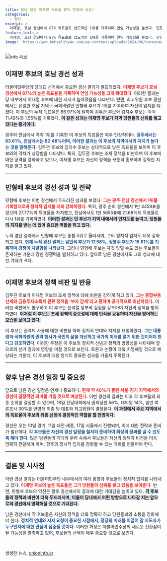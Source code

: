 ```yaml
---
title: 호남 압승 이재명 득표율 87% 민형배 상승!
categories:
  - 정치
excerpt: >
  이재명, 호남 경선에서 87% 득표율로 압도적인 1위를 기록하며 연임 가능성을 높였다. 민형배 후보도 최고위원 경선에서 눈에 띄는 성장을 보여주며 결과에 주목받고 있다. 남은 서울·경기 경선, 어떤 결과가 펼쳐질까?
feature_text: >
  이재명, 호남 경선에서 87% 득표율로 압도적인 1위를 기록하며 연임 가능성을 높였다. 민형배 후보도 최고위원 경선에서 눈에 띄는 성장을 보여주며 결과에 주목받고 있다. 남은 서울·경기 경선, 어떤 결과가 펼쳐질까?
image: 'https://www.behealthy4u.com/wp-content/uploads/2024/06/koreanews.jpg'
---
```


<p><img src="https://www.behealthy4u.com/wp-content/uploads/2024/06/koreanews.jpg" alt="info 속보" /></p>

<h2 data-ke-size="size26">이재명 후보의 호남 경선 성과</h2>

<p data-ke-size="size16">더불어민주당의 당대표 선거에서 중요한 경선 결과가 발표되었다. <b><span style="color: #ee2323;">이재명 후보가 호남 경선에서 87%의 높은 득표율을 기록하며 연임 가능성을 크게 확대했다.</span></b> 이러한 결과는 당 내부에서 이재명 후보에 대한 지지가 높아졌음을 나타낸다. 반면, 최고위원 후보 경선에서는 유일한 호남 지역구 국회의원인 민형배 후보가 1위를 기록하여 자신의 입지를 다졌다. 이 후보의 누적 득표율은 86.97%에 달하며 김두관 후보와 김지수 후보는 각각 11.49%와 1.55%를 기록했다. <b><span style="background-color: #21538527;">이 같은 성과는 이재명 후보가 지역 당원들의 신뢰를 쌓고 있다는 증거이다.</span></b> </p>

<p data-ke-size="size16">광주와 전남에서 각각 1위를 기록한 이 후보의 득표율은 매우 인상적이다. <b><span style="color: #1a5490;">광주에서는 83.61%, 전남에서는 82.48%이며, 이러한 결과는 이 후보의 지역에서의 지지가 높다는 것을 말해준다.</span></b> 김두관 후보와 김지수 후보는 상대적으로 낮은 득표율을 보이며 이 후보와의 격차가 상당함을 나타냈다. 특히, 김두관 후보는 조세 정책을 비판하며 이 후보에 대한 공격을 강화하고 있으나, 이재명 후보는 자신의 정책을 꾸준히 홍보하며 강력한 지지를 얻고 있다.</p>

<hr>

<h2 data-ke-size="size26">민형배 후보의 경선 성과 및 전략</h2>

<p data-ke-size="size16">민형배 후보는 이번 경선에서 두드러진 성과를 보였다. <b><span style="color: #ee2323;">그는 광주·전남 경선에서 1위를 기록함으로써 정치적 입지를 더욱 강화하였다.</span></b> 특히, 광주 순회 경선에서 1만 4458표를 얻으며 27.77%의 득표율을 차지했고, 전남에서도 1만 5655표에 21.68%의 득표율로 다시 1위를 기록하였다. <b><span style="background-color: #21538527;">이러한 성과는 민 후보가 지역 내에서의 인지도를 높이고, 당원들의 지지를 받는 데 있어 중요한 역할을 하고 있다.</span></b></p>

<p data-ke-size="size16">누적 경선 결과에서 민형배 후보는 종합 5위로 올라서며, 그의 정치적 입지도 더욱 강화되고 있다. <b><span style="color: #1a5490;">현재 누적 경선 결과는 김민석 후보가 17.58%, 정봉주 후보가 15.61%를 기록하며 경쟁이 치열함을 나타낸다.</span></b> 그러나 민형배 후보는 자칫 잊힐 수도 있는 후보들이 존재하는 가운데 강한 경쟁력을 발휘하고 있다. 앞으로 남은 경선에서도 그의 성과에 대한 기대가 크다.</p>

<hr>

<h2 data-ke-size="size26">이재명 후보의 정책 비판 및 반응</h2>

<p data-ke-size="size16">김두관 후보가 이재명 후보의 조세 정책에 대해 비판을 강하게 하고 있다. <b><span style="color: #ee2323;">그는 종합부동산세와 금융투자소득세 관련 정책을 '부자 감세'라고 평하며 공개적으로 비난하였다.</span></b> 이러한 비판에도 불구하고 이 후보는 윤석열 정부의 실정을 강조하며 자신의 정책을 방어하였다. <b><span style="background-color: #21538527;">이처럼 이 후보는 조세 정책의 중요성에 대해 인식을 공유하며 자신을 방어하는 모습을 보이고 있다.</span></b></p>

<p data-ke-size="size16">이 후보는 권력의 사용에 대한 비판을 하며 정치적 연대와 지지를 요청하였다. <b><span style="color: #1a5490;">그는 대통령과 국회의원의 권력 행사가 국민의 삶을 개선하고 국가의 미래를 열기 위한 것이어야 한다고 강조하였다.</span></b> 이러한 주장은 이 후보의 정치적 신념과 정책의 방향성을 나타내며 앞으로의 선거 결과에 영향을 미칠 것으로 보인다. 토론과 논쟁이 더욱 치열해질 것으로 예상되는 가운데, 이 후보의 대응 방식이 중요한 성과를 거둘지 주목된다.</p>

<hr>

<h2 data-ke-size="size26">향후 남은 경선 일정 및 중요성</h2>

<p data-ke-size="size16">앞으로 남은 경선 일정은 언제나 중요하다. <b><span style="color: #ee2323;">현재 약 40%가 몰린 서울·경기 지역에서의 경선이 결정적인 의미를 가질 것으로 예상된다.</span></b> 이번 경선의 결과는 이후 각 후보들의 최종 순위를 결정할 수 있으며, 18일 전당대회에서 권리당원 56%, 대의원 14%, 일반 여론조사 30%를 반영해 최종 당 대표와 최고위원이 결정된다. <b><span style="background-color: #21538527;">이 과정에서 주요 지역에서의 득표율이 후보의 최종 선정에 결정적인 역할을 할 전망이다.</span></b></p>

<p data-ke-size="size16">경선은 오는 10일 경기, 11일 대전·세종, 17일 서울에서 진행되며, 이에 대한 전략과 준비가 필요하다. <b><span style="color: #1a5490;">각 후보들은 자신의 경선 일정을 철저히 준비하여 최상의 성과를 낼 수 있도록 해야 한다.</span></b> 많은 당원들의 기대와 우려 속에서 후보들은 자신의 정책과 비전을 더욱 명확히 전달해야 하며, 향후의 정치적 입지를 강화할 수 있는 기회를 만들어야 한다.</p>

<hr>

<h2 data-ke-size="size26">결론 및 시사점</h2>

<p data-ke-size="size16">이번 경선 결과는 더불어민주당 내부에서의 여러 동향과 후보들의 정치적 입지를 나타내고 있다. <b><span style="color: #ee2323;">이재명 후보의 높은 득표율은 그가 당원들의 신뢰를 쌓고 있음을 보여준다.</span></b> 반면, 민형배 후보의 약진은 향후 경선에서의 결과에 대한 기대감을 높이고 있다. <b><span style="background-color: #21538527;">각 후보들의 정책과 비판이 더욱 두드러지며, 이들이 당내에서 어떤 방향으로 나아갈 지는 앞으로의 경선에서 명확해질 것으로 기대된다.</span></b></p>

<p data-ke-size="size16">남은 경선에서 각 후보들은 자신의 정책을 더욱 명확히 하고 당원들과의 소통을 강화해야 한다. <b><span style="color: #1a5490;">정치적 연대와 지지 요청이 중요한 시점에서, 정당의 미래를 이끌어 갈 지도자가 누구인지에 대한 관심이 집중될 것이다.</span></b> 이러한 과정은 더불어민주당의 새로운 전환점이 될 가능성을 함축하고 있어, 후보들의 선택이 매우 중요할 것으로 보인다.</p>

<p data-ke-size="size16">&nbsp;</p>
생생한 뉴스, <a href="https://onioninfo.kr" rel="dofollow">onioninfo.kr</a>


